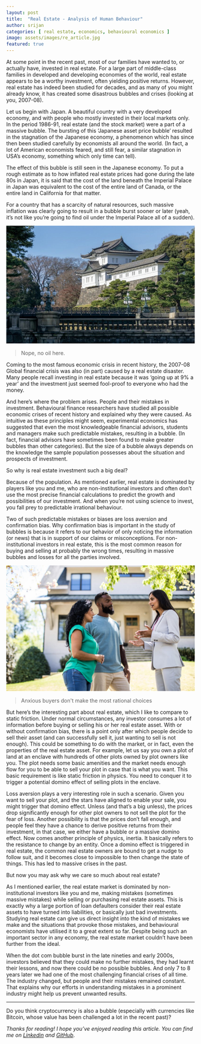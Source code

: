 ```yaml
---
layout: post
title:  "Real Estate - Analysis of Human Behaviour"
author: srijan
categories: [ real estate, economics, behavioural economics ]
image: assets/images/re_article.jpg
featured: true
---
```


At some point in the recent past, most of our families have wanted to, or actually have, invested in real estate. For a large part of middle-class families in developed and developing economies of the world, real estate appears to be a worthy investment, often yielding positive returns. However, real estate has indeed been studied for decades, and as many of you might already know, it has created some disastrous bubbles and crises (looking at you, 2007-08). 

Let us begin with Japan. A beautiful country with a very developed economy, and with people who mostly invested in their local markets only. In the period 1986-91, real estate (and the stock market) were a part of a massive bubble. The bursting of this ‘Japanese asset price bubble’ resulted in the stagnation of the Japanese economy, a phenomenon which has since then been studied carefully by economists all around the world. (In fact, a lot of American economists feared, and still fear, a similar stagnation in USA’s economy, something which only time can tell).

The effect of this bubble is still seen in the Japanese economy. To put a rough estimate as to how inflated real estate prices had gone during the late 80s in Japan, it is said that the cost of the land beneath the Imperial Palace in Japan was equivalent to the cost of the entire land of Canada, or the entire land in California for that matter. 

For a country that has a scarcity of natural resources, such massive inflation was clearly going to result in a bubble burst sooner or later (yeah, it’s not like you’re going to find oil under the Imperial Palace all of a sudden).

![ip](/assets/images/tokyo-imperial-palace.jpg)
> Nope, no oil here.

Coming to the most famous economic crisis in recent history, the 2007-08 Global financial crisis was also (in part) caused by a real estate disaster. Many people recall investing in real estate because it was ‘going up at 9% a year’ and the investment just seemed fool-proof to everyone who had the money. 

And here’s where the problem arises. People and their mistakes in investment. Behavioural finance researchers have studied all possible economic crises of recent history and explained why they were caused. As intuitive as these principles might seem, experimental economics has suggested that even the most knowledgeable financial advisors, students and managers make such predictable mistakes, resulting in a bubble. (In fact, financial advisors have sometimes been found to make greater bubbles than other categories). But the size of a bubble always depends on the knowledge the sample population possesses about the situation and prospects of investment.

So why is real estate investment such a big deal?

Because of the population. As mentioned earlier, real estate is dominated by players like you and me, who are non-institutional investors and often don’t use the most precise financial calculations to predict the growth and possibilities of our investment. And when you’re not using science to invest, you fall prey to predictable irrational behaviour.

Two of such predictable mistakes or biases are loss aversion and confirmation bias. Why confirmation bias is important in the study of bubbles is because it refers to our behavior of only noticing the information (or news) that is in support of our claims or misconceptions. For non-institutional investors in real estate, this is the most common reason for buying and selling at probably the wrong times, resulting in massive bubbles and losses for all the parties involved.

![ip](/assets/images/hb_article.jpg)
> Anxious buyers don't make the most rational choices

But here’s the interesting part about real estate, which I like to compare to static friction. Under normal circumstances, any investor consumes a lot of information before buying or selling his or her real estate asset. With or without confirmation bias, there is a point only after which people decide to sell their asset (and can successfully sell it, just wanting to sell is not enough). This could be something to do with the market, or in fact, even the properties of the real estate asset. For example, let us say you own a plot of land at an enclave with hundreds of other plots owned by plot owners like you. The plot needs some basic amenities and the market needs enough flow for you to be able to sell your plot in case that is what you want. This basic requirement is like static friction in physics. You need to conquer it to trigger a potential domino effect of selling plots in the enclave. 

Loss aversion plays a very interesting role in such a scenario. Given you want to sell your plot, and the stars have aligned to enable your sale, you might trigger that domino effect. Unless (and that’s a big unless), the prices drop significantly enough for other plot owners to not sell the plot for the fear of loss. Another possibility is that the prices don’t fall enough, and people feel they have a chance to derive positive returns from their investment, in that case, we either have a bubble or a massive domino effect. Now comes another principle of physics, inertia. It basically refers to the resistance to change by an entity. Once a domino effect is triggered in real estate, the common real estate owners are bound to get a nudge to follow suit, and it becomes close to impossible to then change the state of things. This has led to massive crises in the past.

But now you may ask why we care so much about real estate?

As I mentioned earlier, the real estate market is dominated by non-institutional investors like you and me, making mistakes (sometimes massive mistakes) while selling or purchasing real estate assets. This is exactly why a large portion of loan defaulters consider their real estate assets to have turned into liabilities, or basically just bad investments. Studying real estate can give us direct insight into the kind of mistakes we make and the situations that provoke those mistakes, and behavioural economists have utilised it to a great extent so far. Despite being such an important sector in any economy, the real estate market couldn’t have been further from the ideal. 

When the dot com bubble burst in the late nineties and early 2000s, investors believed that they could make no further mistakes, they had learnt their lessons, and now there could be no possible bubbles. And only 7 to 8 years later we had one of the most challenging financial crises of all time. The industry changed, but people and their mistakes remained constant. That explains why our efforts in understanding mistakes in a prominent industry might help us prevent unwanted results. 

---

Do you think cryptocurrency is also a bubble (especially with currencies like Bitcoin, whose value has been challenged a lot in the recent past)?

_Thanks for reading! I hope you’ve enjoyed reading this article. You can find me on_ [_Linkedin_](https://www.linkedin.com/in/srij-shashwat-/) _and_ [_GitHub_](https://github.com/SrijanShashwat).